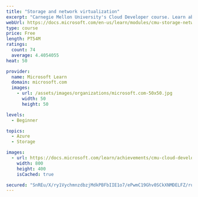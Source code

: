 ```yaml
---
title: "Storage and network virtualization"
excerpt: "Carnegie Mellon University's Cloud Developer course. Learn about how storage and network resources can be virtualized to support software defined datacenters."
webUrl: https://docs.microsoft.com/en-us/learn/modules/cmu-storage-network-virtualization/
type: course
price: Free
length: PT54M
ratings:
  count: 74
  average: 4.4054055
heat: 50

provider:
  name: Microsoft Learn
  domain: microsoft.com
  images:
    - url: /assets/images/organizations/microsoft.com-50x50.jpg
      width: 50
      height: 50

levels:
  - Beginner

topics:
  - Azure
  - Storage

images:
  - url: https://docs.microsoft.com/learn/achievements/cmu-cloud-developer/storage-network-virtualization-social.png
    width: 800
    height: 400
    isCached: true

secured: "SnREu/X/ry1VychmnzdbzjMdkPBFbIIE1o7/ePwmC19Ghv0SCkXNMDELFZ/ru60bwfmBAsUnBTliJ4GSNWunwBv2N8C50p/hmv25pLWKh3RFIEVoyo2wqrlylGz31vsMdR49WQ0UCfnasOFkXMbXFyZd+5CYF2xrywB/Eyu67NJh6qgelPIf7Cgb0Ia8kdQU4tu3FeQ04K5QbmkqXWg7shYTQMGOtkkAwa5RsQGrPmp4ndzGGFKmAViFML7oPei/zsTnzhpREtvoSjIqdxmWuWrQfXnmNg957eW5oLWAN/NmRXHEu9cJQ2M1ZZ8NgLh7irX+z9lj1DpV+fgkHkqEvNNKhcZR2rIYZ3k+Kcs1oog/0b3gIVtDxs6ZxTIFddXoAQe9vHfZcNFi+WHKlP+11M5sptuH4VoQsYlXCOuXB5k=;Pg362TRW7J8BfXh37VGG2A=="
---
```


